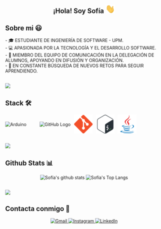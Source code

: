 <div align="center">
<h2> ¡Hola! Soy Sofía <img src="https://github.com/ABSphreak/ABSphreak/blob/master/gifs/Hi.gif" width="30px"></h2>
</div>


<h2>Sobre mi 😃</h2>
<!--Intro start-->
<p align="left">
- 🎓 ESTUDIANTE DE INGENIERÍA DE SOFTWARE - UPM.<br>
- 💻 APASIONADA POR LA TECNOLOGÍA Y EL DESARROLLO SOFTWARE.<br>
- 📣 MIEMBRO DEL EQUIPO DE COMUNICACIÓN EN LA DELEGACIÓN DE ALUMNOS, APOYANDO EN DIFUSIÓN Y ORGANIZACIÓN.<br>
- 🚀 EN CONSTANTE BÚSQUEDA DE NUEVOS RETOS PARA SEGUIR APRENDIENDO.<br>
<!--linea-->
  </p>
<br>
<a href="https://www.youtube.com/watch?v=dQw4w9WgXcQ"><img src="https://user-images.githubusercontent.com/73097560/115834477-dbab4500-a447-11eb-908a-139a6edaec5c.gif"></a>

<h2>Stack 🛠️</h2>
<p style="display: flex; gap: 10px; align-items: center;">
  <img src="https://upload.wikimedia.org/wikipedia/commons/8/87/Arduino_Logo.svg" alt="Arduino" width="100"/>
  <img src="https://github.githubassets.com/images/modules/logos_page/GitHub-Mark.png" alt="GitHub Logo" width="100"/>
  <img src="https://raw.githubusercontent.com/devicons/devicon/master/icons/git/git-original.svg" alt="Git Logo" width="60"/>
  <img src="https://raw.githubusercontent.com/devicons/devicon/master/icons/bash/bash-original.svg" alt="Bash Logo" width="60"/>
  <img src="https://raw.githubusercontent.com/devicons/devicon/master/icons/java/java-original.svg" alt="Java Logo" width="60"/>
</p>
<!--linea-->
  </p>
<br>
<a href="https://www.youtube.com/watch?v=dQw4w9WgXcQ"><img src="https://user-images.githubusercontent.com/73097560/115834477-dbab4500-a447-11eb-908a-139a6edaec5c.gif"></a>

<h2>Github Stats 📊 </h2>
<p align="center" style="white-space: nowrap;">
  <img
    src="https://github-readme-stats.vercel.app/api?username=sofiam32&show_icons=true&theme=tokyonight"
    alt="Sofía's github stats"
    width="400"
  />
  <img
    src="https://github-readme-stats.vercel.app/api/top-langs/?username=sofiam32&theme=tokyonight&layout=compact"
    alt="Sofía's Top Langs"
    width="400"
  />
</p>

<!--linea-->
  </p>
<br>
<a href="https://www.youtube.com/watch?v=dQw4w9WgXcQ"><img src="https://user-images.githubusercontent.com/73097560/115834477-dbab4500-a447-11eb-908a-139a6edaec5c.gif"></a>

<h2>Contacta conmigo 🤙</h2>

<div align="center">
  <a href="mailto:sofiamerfer@gmail.com">
    <img src="https://img.shields.io/badge/Gmail-D14836?style=for-the-badge&logo=gmail&logoColor=white" alt="Gmail">
  </a>
  <a href="https://instagram.com/sofiam32_">
    <img src="https://img.shields.io/badge/Instagram-E4405F?style=for-the-badge&logo=instagram&logoColor=white" alt="Instagram">
  </a>
 <a href="https://www.linkedin.com/in/sof%C3%ADa-merino-fern%C3%A1ndez-86b40a31a/">
  <img
    src="https://img.shields.io/badge/LinkedIn-0077B5?style=for-the-badge&logo=linkedin&logoColor=white"
    alt="LinkedIn"
  />
</a>

</div>

